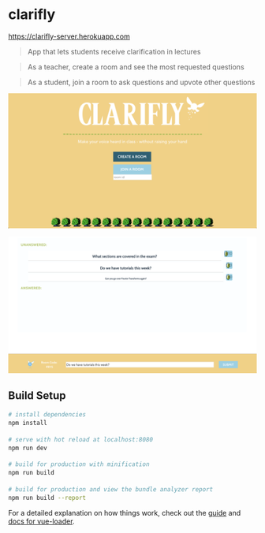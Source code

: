 # clarifly

https://clarifly-server.herokuapp.com

> App that lets students receive clarification in lectures

> As a teacher, create a room and see the most requested questions

> As a student, join a room to ask questions and upvote other questions

![Alt text](screengrab1.png?raw=true "Title")


![Alt text](screengrab2.png?raw=true "Title")


## Build Setup

``` bash
# install dependencies
npm install

# serve with hot reload at localhost:8080
npm run dev

# build for production with minification
npm run build

# build for production and view the bundle analyzer report
npm run build --report
```

For a detailed explanation on how things work, check out the [guide](http://vuejs-templates.github.io/webpack/) and [docs for vue-loader](http://vuejs.github.io/vue-loader).
